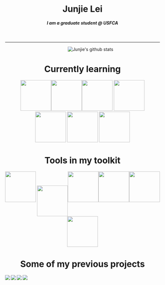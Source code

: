 
<h1 align = 'center'>Junjie Lei </h1>

<h5 align = 'center'>
 I am a graduate student @ USFCA
</h5>

<br>


---

&emsp;&emsp;&emsp;&emsp;&emsp;&emsp;&emsp;
&emsp;&emsp;&emsp;&emsp;&emsp;&emsp;&emsp;
![Junjie's github stats](https://github-readme-stats-1-ivory.vercel.app/api?username=JunjieLeiCoe&show_icons=true&hide=["stars","issues"]&theme=dark) 


<h1 align = 'center'> Currently learning </h1>
<div align='center'> 
<img src="https://media.giphy.com/media/XAxylRMCdpbEWUAvr8/giphy.gif" alt="" width="100"><img src="https://media.giphy.com/media/fsEaZldNC8A1PJ3mwp/giphy.gif" width="100"><img src="https://media.giphy.com/media/ln7z2eWriiQAllfVcn/giphy.gif" width="100"> <img src="https://media.giphy.com/media/kdFc8fubgS31b8DsVu/giphy.gif" width="100"> <img src="https://media.giphy.com/media/eNAsjO55tPbgaor7ma/giphy.gif" width="100">  <img src="https://media.giphy.com/media/Sr8xDpMwVKOHUWDVRD/giphy.gif" width="100"> <img src="https://media.giphy.com/media/SqZFDec4yTwXdwoaFY/giphy.gif" width="100"></div>

<h1 align = 'center'> Tools in my toolkit </h1>
<div align='center'>
<img src="https://media3.giphy.com/media/IdyAQJVN2kVPNUrojM/200.gif" width="100"> <img src="https://media0.giphy.com/media/jnDKffgCfGYOp6cMTK/200.gif" width="100" style="vertical-align:middle"><img src="https://media1.giphy.com/media/LMt9638dO8dftAjtco/200.gif" width="100"><img src="https://media0.giphy.com/media/KzJkzjggfGN5Py6nkT/200.gif" width="100"><img src="https://i0.wp.com/static1.squarespace.com/static/51156277e4b0b8b2ffe11c00/t/583ccafcbebafbc5c11fa6ec/1480379239088/RStudio-Ball.png?w=584&ssl=1" width="100"> <img src="https://cdn.worldvectorlogo.com/logos/tableau-software.svg" width="100"></div>


<h1 align = 'center'> Some of my previous projects </h1>
<a href="https://github.com/JunjieLeiCoe/Rap-Novelty">
  <img align="left" src="https://github-readme-stats-1-ivory.vercel.app/api/pin/?username=JunjieLeiCoe&repo=Rap-Novelty&theme=dark"/>
</a> 
<a href="https://github.com/JunjieLeiCoe/BTC_fullStack">
  <img align="left" src="https://github-readme-stats-1-ivory.vercel.app/api/pin/?username=JunjieLeiCoe&repo=BTC_fullStack&theme=dark"/>
</a> 
<a href="https://github.com/JunjieLeiCoe/ECON611_JunjieLei">
  <img align="left" src="https://github-readme-stats-1-ivory.vercel.app/api/pin/?username=JunjieLeiCoe&repo=Econ611_JunjieLei&theme=dark" />
</a>
<a href="https://github.com/JunjieLeiCoe/WebScraper_Research2020S">
  <img align="left" src="https://github-readme-stats-1-ivory.vercel.app/api/pin/?username=JunjieLeiCoe&repo=WebScraper_Research2020S&theme=dark" />
</a>
